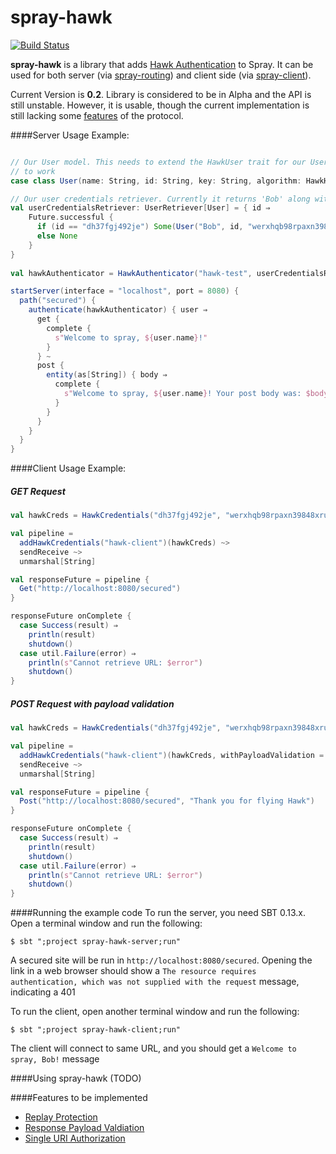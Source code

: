 spray-hawk
==========
[![Build Status](https://travis-ci.org/ryanbrozo/spray-hawk.svg)](https://travis-ci.org/ryanbrozo/spray-hawk)

**spray-hawk** is a library that adds [Hawk Authentication](https://github.com/hueniverse/hawk) to Spray. It can be used for both server (via [spray-routing](http://spray.io/documentation/1.2.2/spray-routing/)) and client side (via [spray-client](http://spray.io/documentation/1.2.2/spray-client/)).

Current Version is **0.2**. Library is considered to be in Alpha and the API is still unstable. However, it is usable, though the current implementation is still lacking some [features](https://github.com/ryanbrozo/spray-hawk#features-to-be-implemented) of the protocol.

####Server Usage Example:
``` scala

// Our User model. This needs to extend the HawkUser trait for our UserCredentialsRetriever
// to work
case class User(name: String, id: String, key: String, algorithm: HawkHashAlgorithms) extends HawkUser

// Our user credentials retriever. Currently it returns 'Bob' along with his hawk credentials
val userCredentialsRetriever: UserRetriever[User] = { id ⇒
    Future.successful {
      if (id == "dh37fgj492je") Some(User("Bob", id, "werxhqb98rpaxn39848xrunpaw3489ruxnpa98w4rxn", HawkSHA256))
      else None
    }
}
  
val hawkAuthenticator = HawkAuthenticator("hawk-test", userCredentialsRetriever)

startServer(interface = "localhost", port = 8080) {
  path("secured") {
    authenticate(hawkAuthenticator) { user ⇒
      get {
        complete {
          s"Welcome to spray, ${user.name}!"
        }
      } ~
      post {
        entity(as[String]) { body ⇒
          complete {
            s"Welcome to spray, ${user.name}! Your post body was: $body"
          }
        }
      }
    }
  }
}
```
####Client Usage Example:

##### GET Request
``` scala
val hawkCreds = HawkCredentials("dh37fgj492je", "werxhqb98rpaxn39848xrunpaw3489ruxnpa98w4rxn", HawkSHA256)

val pipeline =
  addHawkCredentials("hawk-client")(hawkCreds) ~>
  sendReceive ~>
  unmarshal[String]

val responseFuture = pipeline {
  Get("http://localhost:8080/secured")
}

responseFuture onComplete {
  case Success(result) ⇒
    println(result)
    shutdown()
  case util.Failure(error) ⇒
    println(s"Cannot retrieve URL: $error")
    shutdown()
}
```

##### POST Request with payload validation
``` scala
val hawkCreds = HawkCredentials("dh37fgj492je", "werxhqb98rpaxn39848xrunpaw3489ruxnpa98w4rxn", HawkSHA256)

val pipeline =
  addHawkCredentials("hawk-client")(hawkCreds, withPayloadValidation = true) ~>
  sendReceive ~>
  unmarshal[String]

val responseFuture = pipeline {
  Post("http://localhost:8080/secured", "Thank you for flying Hawk")
}

responseFuture onComplete {
  case Success(result) ⇒
    println(result)
    shutdown()
  case util.Failure(error) ⇒
    println(s"Cannot retrieve URL: $error")
    shutdown()
}
```

####Running the example code
To run the server, you need SBT 0.13.x. Open a terminal window and run the following:
```
$ sbt ";project spray-hawk-server;run"
```
A secured site will be run in `http://localhost:8080/secured`. Opening the link in a web browser should show a `The resource requires authentication, which was not supplied with the request` message, indicating a 401

To run the client, open another terminal window and run the following:
```
$ sbt ";project spray-hawk-client;run"
```
The client will connect to same URL, and you should get a `Welcome to spray, Bob!` message

####Using spray-hawk
(TODO)

####Features to be implemented
* [Replay Protection](https://github.com/ryanbrozo/spray-hawk/issues/1)
* [Response Payload Valdiation](https://github.com/ryanbrozo/spray-hawk/issues/3)
* [Single URI Authorization](https://github.com/ryanbrozo/spray-hawk/issues/4)




